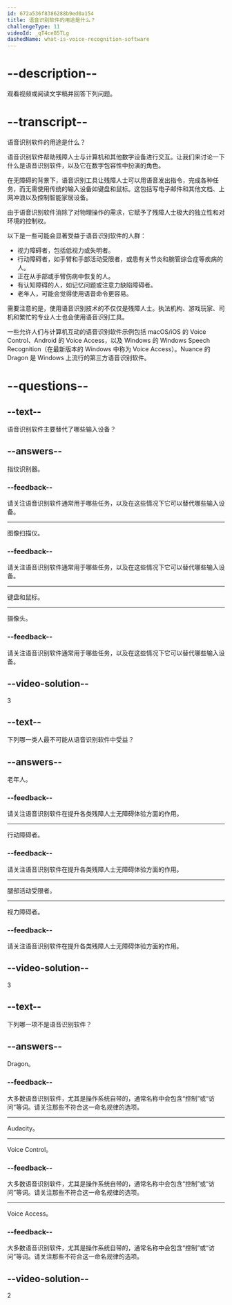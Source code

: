 ```yaml
---
id: 672a536f8386288b9ed0a154
title: 语音识别软件的用途是什么？
challengeType: 11
videoId: _qT4ce85TLg
dashedName: what-is-voice-recognition-software
---
```


# --description--

观看视频或阅读文字稿并回答下列问题。

# --transcript--

语音识别软件的用途是什么？

语音识别软件帮助残障人士与计算机和其他数字设备进行交互。让我们来讨论一下什么是语音识别软件，以及它在数字包容性中扮演的角色。

在无障碍的背景下，语音识别工具让残障人士可以用语音发出指令，完成各种任务，而无需使用传统的输入设备如键盘和鼠标。这包括写电子邮件和其他文档、上网冲浪以及控制智能家居设备。

由于语音识别软件消除了对物理操作的需求，它赋予了残障人士极大的独立性和对环境的控制权。

以下是一些可能会显著受益于语音识别软件的人群：

- 视力障碍者，包括低视力或失明者。
- 行动障碍者，如手臂和手部活动受限者，或患有关节炎和腕管综合症等疾病的人。
- 正在从手部或手臂伤病中恢复的人。
- 有认知障碍的人，如记忆问题或注意力缺陷障碍者。
- 老年人，可能会觉得使用语音命令更容易。

需要注意的是，使用语音识别技术的不仅仅是残障人士。执法机构、游戏玩家、司机和繁忙的专业人士也会使用语音识别工具。

一些允许人们与计算机互动的语音识别软件示例包括 macOS/iOS 的 Voice Control、Android 的 Voice Access，以及 Windows 的 Windows Speech Recognition（在最新版本的 Windows 中称为 Voice Access）。Nuance 的 Dragon 是 Windows 上流行的第三方语音识别软件。

# --questions--

## --text--

语音识别软件主要替代了哪些输入设备？

## --answers--

指纹识别器。

### --feedback--

请关注语音识别软件通常用于哪些任务，以及在这些情况下它可以替代哪些输入设备。

---

图像扫描仪。

### --feedback--

请关注语音识别软件通常用于哪些任务，以及在这些情况下它可以替代哪些输入设备。

---

键盘和鼠标。

---

摄像头。

### --feedback--

请关注语音识别软件通常用于哪些任务，以及在这些情况下它可以替代哪些输入设备。

## --video-solution--

3

## --text--

下列哪一类人最不可能从语音识别软件中受益？

## --answers--

老年人。

### --feedback--

请关注语音识别软件在提升各类残障人士无障碍体验方面的作用。

---

行动障碍者。

### --feedback--

请关注语音识别软件在提升各类残障人士无障碍体验方面的作用。

---

腿部活动受限者。

---

视力障碍者。

### --feedback--

请关注语音识别软件在提升各类残障人士无障碍体验方面的作用。

## --video-solution--

3

## --text--

下列哪一项不是语音识别软件？

## --answers--

Dragon。

### --feedback--

大多数语音识别软件，尤其是操作系统自带的，通常名称中会包含“控制”或“访问”等词。请关注那些不符合这一命名规律的选项。

---

Audacity。

---

Voice Control。

### --feedback--

大多数语音识别软件，尤其是操作系统自带的，通常名称中会包含“控制”或“访问”等词。请关注那些不符合这一命名规律的选项。

---

Voice Access。

### --feedback--

大多数语音识别软件，尤其是操作系统自带的，通常名称中会包含“控制”或“访问”等词。请关注那些不符合这一命名规律的选项。

## --video-solution--

2

